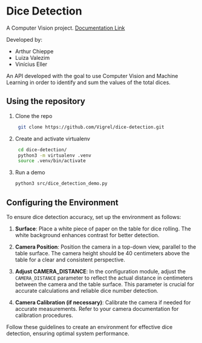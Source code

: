 # Dice Detection

A Computer Vision project. [Documentation Link](https://vigrel.github.io/dice-detection/)

Developed by: 
- Arthur Chieppe
- Luiza Valezim
- Vinícius Eller

An API developed with the goal to use Computer Vision and Machine Learning in order to identify and sum the values of the total dices.

## Using the repository 

1. Clone the repo
   ```sh
    git clone https://github.com/Vigrel/dice-detection.git
   ```
2. Create and activate virtualenv
   ```sh
    cd dice-detection/
    python3 -m virtualenv .venv
    source .venv/bin/activate
   ```
3. Run a demo
   ```sh
   python3 src/dice_detection_demo.py
   ```

## Configuring the Environment

To ensure dice detection accuracy, set up the environment as follows:

1. **Surface**: Place a white piece of paper on the table for dice rolling. The white background enhances contrast for better detection.

2. **Camera Position**: Position the camera in a top-down view, parallel to the table surface. The camera height should be 40 centimeters above the table for a clear and consistent perspective.

3. **Adjust CAMERA_DISTANCE**: In the configuration module, adjust the `CAMERA_DISTANCE` parameter to reflect the actual distance in centimeters between the camera and the table surface. This parameter is crucial for accurate calculations and reliable dice number detection.

4. **Camera Calibration (if necessary)**: Calibrate the camera if needed for accurate measurements. Refer to your camera documentation for calibration procedures.

Follow these guidelines to create an environment for effective dice detection, ensuring optimal system performance.